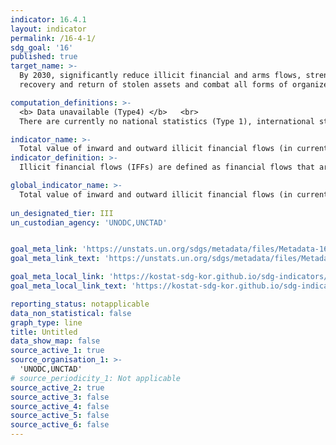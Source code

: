```yaml
---
indicator: 16.4.1
layout: indicator
permalink: /16-4-1/
sdg_goal: '16'
published: true
target_name: >-
  By 2030, significantly reduce illicit financial and arms flows, strengthen the
  recovery and return of stolen assets and combat all forms of organized crime

computation_definitions: >-
  <b> Data unavailable (Type4) </b>   <br>
  There are currently no national statistics (Type 1), international statistics (Type 2), or alternative national statistics (Type 3) available. The Data of Type 1, type 2, or type 3 can be also included in case of temporary unavailability.

indicator_name: >-
  Total value of inward and outward illicit financial flows (in current United States dollars)
indicator_definition: >-
  Illicit financial flows (IFFs) are defined as financial flows that are illicitly generated (e.g. originates from criminal activities or tax evasion), illicitly transferred (e.g. violating currency controls) or illicitly used (e.g. for financing terrorism).   

global_indicator_name: >-
  Total value of inward and outward illicit financial flows (in current United States dollars)
  
un_designated_tier: III
un_custodian_agency: 'UNODC,UNCTAD'


goal_meta_link: 'https://unstats.un.org/sdgs/metadata/files/Metadata-16-04-01.pdf'
goal_meta_link_text: 'https://unstats.un.org/sdgs/metadata/files/Metadata-16-04-01.pdf'

goal_meta_local_link: 'https://kostat-sdg-kor.github.io/sdg-indicators/public/data/Metadata-16-04-01_ENG.pdf'
goal_meta_local_link_text: 'https://kostat-sdg-kor.github.io/sdg-indicators/public/data/Metadata-16-04-01_ENG.pdf'

reporting_status: notapplicable
data_non_statistical: false
graph_type: line
title: Untitled
data_show_map: false
source_active_1: true
source_organisation_1: >-
  'UNODC,UNCTAD'
# source_periodicity_1: Not applicable
source_active_2: true
source_active_3: false
source_active_4: false
source_active_5: false
source_active_6: false
---
```

